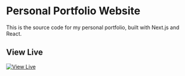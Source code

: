 # Personal Portfolio Website

This is the source code for my personal portfolio, built with Next.js and React.

## View Live

[![View Live](https://img.shields.io/badge/View_Live-blue?style=for-the-badge&logo=github)](https:/georgiadimaki.github.io)